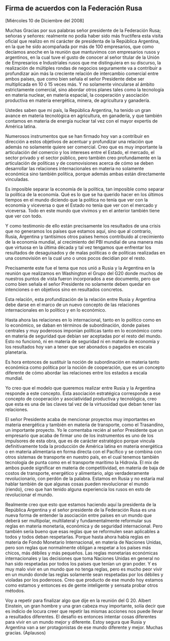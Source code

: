 Firma de acuerdos con la Federación Rusa
----------------------------------------

[Miércoles 10 de Diciembre del 2008]

Muchas Gracias por sus palabras señor presidente de la Federación Rusa;
señoras y señores: realmente no podía haber sido más fructífera esta
visita oficial que realizo en mi carácter de presidenta de la República
Argentina, en la que he sido acompañada por más de 100 empresarios, que
como decíamos anoche en la reunión que mantuvimos con empresarios rusos
y argentinos, en la cual tuve el gusto de conocer al señor titular de la
Unión de Empresarios e Industriales rusos que me distinguiera en su
discurso, la realización de múltiples rondas de negocios seguramente va
a contribuir a profundizar aún más la creciente relación de intercambio
comercial entre ambos países, que como bien señala el señor Presidente
debe ser multiplicada en 10 ó 15 veces más. Y no solamente vincularse al
ámbito estrictamente comercial, sino abordar otros planes tales como la
tecnología en materia nuclear, en materia espacial, la cooperación y
asociación productiva en materia energética, minera, de agricultura y
ganadería.

Ustedes saben que mi país, la República Argentina, ha tenido un gran
avance en materia tecnológica en agricultura, en ganadería, y que
también contamos en materia de energía nuclear tal vez con el mayor
expertis de América latina.

Numerosos instrumentos que se han firmado hoy van a contribuir en
dirección a estos objetivos de acentuar y profundizar una relación que
además no solamente quiere ser comercial. Creo que es muy importante la
articulación del comercio y los intereses entre el Estado, el mercado,
el sector privado y el sector público, pero también creo profundamente
en la articulación de políticas y de cosmovisiones acerca de cómo se
deben desarrollar las relaciones internacionales en materia no solamente
económica sino también política, porque además ambas están directamente
vinculadas.

Es imposible separar la economía de la política, tan imposible como
separar la política de la economía. Qué es lo que se ha querido hacer en
los últimos tiempos en el mundo diciendo que la política no tenía que
ver con la economía y viceversa o que el Estado no tenía que ver con el
mercado y viceversa. Todo en este mundo que vivimos y en el anterior
también tiene que ver con todo.

Y como testimonio de ello están precisamente los resultados de una
crisis que no generamos los países que estamos aquí, sino que al
contrario, Rusia, Argentina y tantísimos otros países hemos contribuido
al crecimiento de la economía mundial, al crecimiento del PBI mundial de
una manera más que virtuosa en la última década y tal vez tengamos que
enfrentar los resultados de desaguisados y de malas políticas o de
políticas realizadas en una cosmovisión en la cual uno o unos pocos
decidían por el resto.

Precisamente este fue el tema que nos unió a Rusia y la Argentina en la
reunión que realizamos en Washington el Grupo del G20 donde muchos de
nuestros puntos de vista fueron incorporados a ese documento, pero que
como bien señala el señor Presidente no solamente deben quedar en
intenciones o en objetivos sino en resultados concretos.

Esta relación, esta profundización de la relación entre Rusia y
Argentina debe darse en el marco de un nuevo concepto de las relaciones
internacionales en lo político y en lo económico.

Hasta ahora las relaciones en lo internacional, tanto en lo político
como en lo económico, se daban en términos de subordinación, donde
países centrales y muy poderosos imponían políticas tanto en lo
económico como en materia de seguridad que debían ser aceptadas por el
resto del mundo. Esto no funcionó, ni en materia de seguridad ni en
materia de economía y los resultados hoy van a tener que ser abonados o
pagados en escala planetaria.

Es hora entonces de sustituir la noción de subordinación en materia
tanto económica como política por la noción de cooperación, que es un
concepto diferente de cómo abordar las relaciones entre los estados a
escala mundial.

Yo creo que el modelo que queremos realizar entre Rusia y la Argentina
responde a este concepto. Esta asociación estratégica corresponde a ese
concepto de cooperación y asociatividad productiva y tecnológica, creo
que esta es una de las claves tal vez de la virtuosidad que deban tener
las relaciones.

El señor Presidente acaba de mencionar proyectos muy importantes en
materia energética y también en materia de transporte, como el
Trasandino, un importante proyecto. Yo le comentaba recién al señor
Presidente que un empresario que acaba de firmar uno de los instrumentos
es uno de los impulsores de esta obra, que es de carácter estratégico
porque vincula definitivamente toda la producción de América latina en
materia energética o en materia alimentaria en forma directa con el
Pacífico y se combina con otros sistemas de transporte en nuestro país,
en el cual tenemos también tecnología de punta como en el transporte
marítimo la Hidrovìa. El mix de ambos puede significar en materia de
competitividad, en materia de baja de costos de transporte, energético y
alimentario, algo verdaderamente revolucionario, con perdón de la
palabra. Estamos en Rusia y no estaría mal hablar también de que algunas
cosas pueden revolucionar el mundo (riendo), creo que han tenido alguna
experiencia los rusos en esto de revolucionar el mundo.

Realmente creo que esto que estamos haciendo aquí la presidenta de la
República Argentina y el señor presidente de la Federación Rusa es una
nueva forma de entender la asociación entre países en un mundo que
deberá ser multipolar, multilateral y fundamentalmente reformular sus
reglas en materia monetaria, económica y de seguridad internacional.
Pero también sería bueno que esas reglas que se reformulen sean
aplicables a todos y todos deban respetarlas. Porque hasta ahora había
reglas en materia de Fondo Monetario Internacional, en materia de
Naciones Unidas, pero son reglas que normalmente obligan a respetar a
los países más chicos, más débiles y más pequeños. Las reglas monetarias
económicas internacionales y las decisiones que toma Naciones Unidas en
general no han sido respetadas por todos los países que tenían un gran
poder. Y es muy malo vivir en un mundo que no tenga reglas, pero es
mucho peor vivir en un mundo donde las reglas solamente sean respetadas
por los débiles y violadas por los poderosos. Creo que producto de ese
mundo hoy estamos como estamos y entonces es de gente inteligente y
sensata probar otros métodos.

Voy a repetir para finalizar algo que dije en la reunión del G 20.
Albert Einstein, un gran hombre y una gran cabeza muy importante, solía
decir que es indicio de locura creer que repetir las mismas acciones nos
puede llevar a resultados diferentes. El desafío es entonces intentar
cosas diferentes para vivir en un mundo mejor y diferente. Estoy segura
que Rusia y Argentina van a ser protagonistas de ese mundo diferente y
mejor. Muchas gracias. (Aplausos)

 
